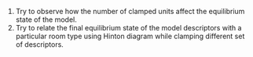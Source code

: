1. Try to observe how the number of clamped units affect the equilibrium state of the model.
2. Try to relate the final equilibrium state of the model descriptors with a particular room type using Hinton diagram while clamping different set of descriptors.

